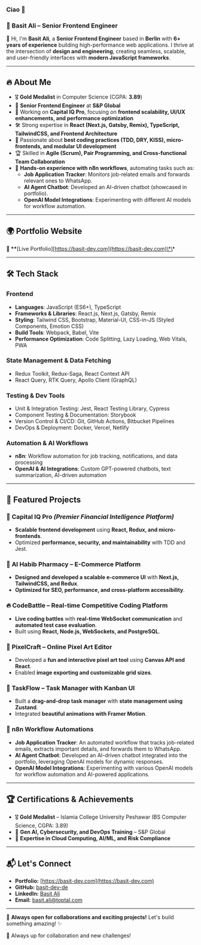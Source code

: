 ### Ciao 👋

### 🚀 Basit Ali – Senior Frontend Engineer

👋 Hi, I'm **Basit Ali**, a **Senior Frontend Engineer** based in **Berlin** with **6+ years of experience** building high-performance web applications. I thrive at the intersection of **design and engineering**, creating seamless, scalable, and user-friendly interfaces with **modern JavaScript frameworks**.

---

## 🔥 About Me

- 🎖 **Gold Medalist** in Computer Science (CGPA: **3.89**)
- 💼 **Senior Frontend Engineer** at **S&P Global**
- 🚀 Working on **Capital IQ Pro**, focusing on **frontend scalability, UI/UX enhancements, and performance optimization**
- 🛠 Strong expertise in **React (Next.js, Gatsby, Remix), TypeScript, TailwindCSS, and Frontend Architecture**
- 📌 Passionate about **best coding practices (TDD, DRY, KISS), micro-frontends, and modular UI development**
- 🏆 Skilled in **Agile (Scrum), Pair Programming, and Cross-functional Team Collaboration**
- 🔄 **Hands-on experience with n8n workflows**, automating tasks such as:
  - **Job Application Tracker**: Monitors job-related emails and forwards relevant ones to WhatsApp.
  - **AI Agent Chatbot**: Developed an AI-driven chatbot (showcased in portfolio).
  - **OpenAI Model Integrations**: Experimenting with different AI models for workflow automation.

---

## 🌍 Portfolio Website

**🔗 \*\***[Live Portfolio][https://basit-dev.com](https://basit-dev.com)\*\*

---

## 🛠 Tech Stack

### **Frontend**

- **Languages**: JavaScript (ES6+), TypeScript
- **Frameworks & Libraries**: React.js, Next.js, Gatsby, Remix
- **Styling**: Tailwind CSS, Bootstrap, Material-UI, CSS-in-JS (Styled Components, Emotion CSS)
- **Build Tools**: Webpack, Babel, Vite
- **Performance Optimization**: Code Splitting, Lazy Loading, Web Vitals, PWA

### **State Management & Data Fetching**

- Redux Toolkit, Redux-Saga, React Context API
- React Query, RTK Query, Apollo Client (GraphQL)

### **Testing & Dev Tools**

- Unit & Integration Testing: Jest, React Testing Library, Cypress
- Component Testing & Documentation: Storybook
- Version Control & CI/CD: Git, GitHub Actions, Bitbucket Pipelines
- DevOps & Deployment: Docker, Vercel, Netlify

### **Automation & AI Workflows**

- **n8n**: Workflow automation for job tracking, notifications, and data processing
- **OpenAI & AI Integrations**: Custom GPT-powered chatbots, text summarization, AI-driven automation

---

## 📌 Featured Projects

### 🚀 **Capital IQ Pro** _(Premier Financial Intelligence Platform)_

- **Scalable frontend development** using **React, Redux, and micro-frontends**.
- Optimized **performance, security, and maintainability** with TDD and Jest.

### 🛒 **Al Habib Pharmacy – E-Commerce Platform**

- **Designed and developed a scalable e-commerce UI** with **Next.js, TailwindCSS, and Redux**.
- **Optimized for SEO, performance, and cross-platform accessibility**.

### 🔥 **CodeBattle – Real-time Competitive Coding Platform**

- **Live coding battles** with **real-time WebSocket communication** and **automated test case evaluation**.
- Built using **React, Node.js, WebSockets, and PostgreSQL**.

### 🎨 **PixelCraft – Online Pixel Art Editor**

- Developed a **fun and interactive pixel art tool** using **Canvas API and React**.
- Enabled **image exporting and customizable grid sizes**.

### 📅 **TaskFlow – Task Manager with Kanban UI**

- Built a **drag-and-drop task manager** with **state management using Zustand**.
- Integrated **beautiful animations with Framer Motion**.

### 🔄 **n8n Workflow Automations**

- **Job Application Tracker**: An automated workflow that tracks job-related emails, extracts important details, and forwards them to WhatsApp.
- **AI Agent Chatbot**: Developed an AI-driven chatbot integrated into the portfolio, leveraging OpenAI models for dynamic responses.
- **OpenAI Model Integrations**: Experimenting with various OpenAI models for workflow automation and AI-powered applications.

---

## 🏆 Certifications & Achievements

- 🎖 **Gold Medalist** – Islamia College University Peshawar (BS Computer Science, CGPA: 3.89)
- 📜 **Gen AI, Cybersecurity, and DevOps Training** – S&P Global
- 🏅 **Expertise in Cloud Computing, AI/ML, and Risk Compliance**

---

## 📬 Let's Connect

- **Portfolio:** [https://basit-dev.com](https://basit-dev.com)
- **GitHub:** [basit-dev-de](https://github.com/basit-dev-de)
- **LinkedIn:** [Basit Ali](https://www.linkedin.com/in/basit-ali-b61425354)
- **Email:** [basit.ali@toptal.com](mailto:basit.ali@toptal.com)

---

🚀 **Always open for collaborations and exciting projects!** Let's build something amazing! ✨


🚀 Always up for collaboration and new challenges!
